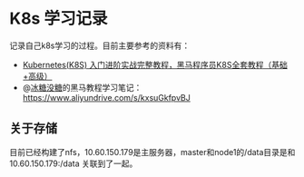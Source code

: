 # K8s 学习记录

记录自己k8s学习的过程。目前主要参考的资料有：
* [Kubernetes(K8S) 入门进阶实战完整教程，黑马程序员K8S全套教程（基础+高级）](https://www.bilibili.com/video/BV1Qv41167ck)
* @[冰糖没糖](https://space.bilibili.com/91817852)的黑马教程学习笔记：<https://www.aliyundrive.com/s/kxsuGkfpvBJ>

## 关于存储
目前已经构建了nfs，10.60.150.179是主服务器，master和node1的/data目录是和10.60.150.179:/data 关联到了一起。